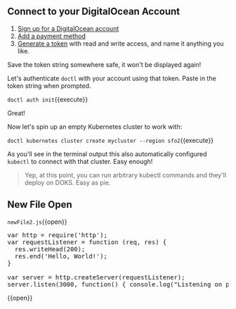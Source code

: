 ## Connect to your DigitalOcean Account

1. [Sign up for a DigitalOcean account](https://cloud.digitalocean.com/registrations/new)
2. [Add a payment method](https://cloud.digitalocean.com/account/billing)
3. [Generate a token](https://cloud.digitalocean.com/account/api/tokens/new)
with read and write access, and name it anything you like.

Save the token string somewhere safe, it won't be displayed again!

Let's authenticate `doctl` with your account using that token. Paste in the
token string when prompted.

`doctl auth init`{{execute}}

Great!

Now let's spin up an empty Kubernetes cluster to work with:

`doctl kubernetes cluster create mycluster --region sfo2`{{execute}}

As you'll see in the terminal output this also automatically configured
`kubectl` to connect with that cluster. Easy enough!

> Yep, at this point, you can run arbitrary kubectl commands and they'll
> deploy on DOKS. Easy as pie.

## New File Open

`newFile2.js`{{open}}

<pre class="file" data-filename="newFile2.js" data-target="replace">var http = require('http');
var requestListener = function (req, res) {
  res.writeHead(200);
  res.end('Hello, World!');
}

var server = http.createServer(requestListener);
server.listen(3000, function() { console.log("Listening on port 3000")});
</pre>{{open}}
